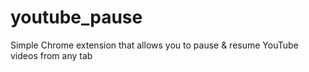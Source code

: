 # youtube_pause
Simple Chrome extension that allows you to pause &amp; resume YouTube videos from any tab
